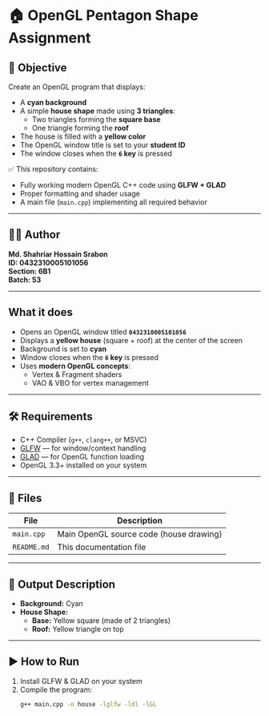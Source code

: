 # 🏠 OpenGL Pentagon Shape Assignment

## 📌 Objective

Create an OpenGL program that displays:
- A **cyan background**
- A simple **house shape** made using **3 triangles**:
  - Two triangles forming the **square base**
  - One triangle forming the **roof**
- The house is filled with a **yellow color**
- The OpenGL window title is set to your **student ID**
- The window closes when the **`6` key** is pressed

✅ This repository contains:
- Fully working modern OpenGL C++ code using **GLFW + GLAD**
- Proper formatting and shader usage
- A main file (`main.cpp`) implementing all required behavior

---

## 👨‍💻 Author

**Md. Shahriar Hossain Srabon**  
**ID: 0432310005101056**  
**Section: 6B1**  
**Batch: 53**

---

## What it does

- Opens an OpenGL window titled **`0432310005101056`**
- Displays a **yellow house** (square + roof) at the center of the screen
- Background is set to **cyan**
- Window closes when the **`6` key** is pressed
- Uses **modern OpenGL concepts**:
  - Vertex & Fragment shaders
  - VAO & VBO for vertex management

---

## 🛠 Requirements

- C++ Compiler (`g++`, `clang++`, or MSVC)
- [GLFW](https://www.glfw.org/) — for window/context handling
- [GLAD](https://glad.dav1d.de/) — for OpenGL function loading
- OpenGL 3.3+ installed on your system

---

## 📂 Files

| File        | Description                              |
|-------------|------------------------------------------|
| `main.cpp`  | Main OpenGL source code (house drawing)  |
| `README.md` | This documentation file                 |

---

## 🎨 Output Description

- **Background:** Cyan  
- **House Shape:**  
  - **Base:** Yellow square (made of 2 triangles)  
  - **Roof:** Yellow triangle on top  

---

## ▶️ How to Run

1. Install GLFW & GLAD on your system  
2. Compile the program:
   ```bash
   g++ main.cpp -o house -lglfw -ldl -lGL
